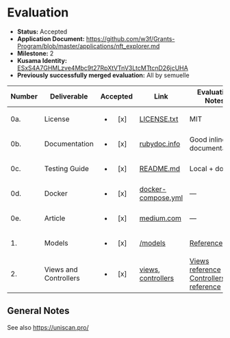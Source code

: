 # Evaluation

- **Status:** Accepted
- **Application Document:** https://github.com/w3f/Grants-Program/blob/master/applications/nft_explorer.md
- **Milestone:** 2
- **Kusama Identity:** [ESxS4A7GHMLzve4Mbc9t27RpXtVTnV3LtcMTtcnD26jcUHA](https://polkascan.io/pre/kusama/account/ESxS4A7GHMLzve4Mbc9t27RpXtVTnV3LtcMTtcnD26jcUHA)
- **Previously successfully merged evaluation:** All by semuelle

| Number | Deliverable | Accepted | Link | Evaluation Notes |
| ------ | ----------- | :------: | ---- |----------------- |
| 0a. | License | <ul><li>[x] </li></ul> | [LICENSE.txt](https://github.com/uni-arts-chain/uniscan/blob/65e36124085eeb4e3641bdf70bfc63a6cd5af8f0/LICENSE.txt) | MIT |
| 0b. | Documentation | <ul><li>[x] </li></ul> | [rubydoc.info](https://rubydoc.info/github/uni-arts-chain/uniscan) | Good inline documentation. |
| 0c. | Testing Guide | <ul><li>[x] </li></ul> | [README.md](https://github.com/uni-arts-chain/uniscan/blob/65e36124085eeb4e3641bdf70bfc63a6cd5af8f0/README.md#test) | Local + docker |
| 0d. | Docker | <ul><li>[x] </li></ul> | [docker-compose.yml](https://github.com/uni-arts-chain/uniscan/blob/65e36124085eeb4e3641bdf70bfc63a6cd5af8f0/docker-compose.yml) | — |
| 0e. | Article | <ul><li>[x] </li></ul> | [medium.com](https://uniartsnetwork.medium.com/project-uniscan-launch-4a3f49b8592e) | — |
| 1. | Models | <ul><li>[x] </li></ul> | [/models](https://github.com/uni-arts-chain/uniscan/tree/65e36124085eeb4e3641bdf70bfc63a6cd5af8f0/app/models) | [Reference](https://www.notion.so/Data-models-Apis-2195fd63e1b14e46bb75d68a00c6ecaa) |
| 2. | Views and Controllers | <ul><li>[x] </li></ul> | [views](https://github.com/uni-arts-chain/uniscan/tree/65e36124085eeb4e3641bdf70bfc63a6cd5af8f0/app/views), [controllers](https://github.com/uni-arts-chain/uniscan/tree/65e36124085eeb4e3641bdf70bfc63a6cd5af8f0/app/controllers) | [Views reference](https://www.notion.so/Mockup-3993bf6284d9416e86e77a21f9fc5014) and [Controllers reference](https://www.notion.so/Data-models-Apis-2195fd63e1b14e46bb75d68a00c6ecaa) |


## General Notes

See also https://uniscan.pro/
